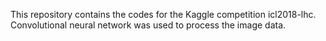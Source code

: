 This repository contains the codes for the Kaggle competition icl2018-lhc. Convolutional neural network was used to process the image data.

